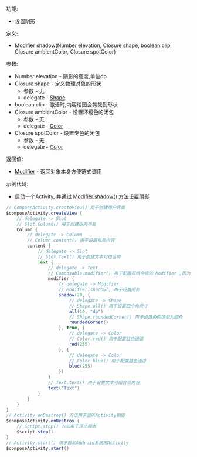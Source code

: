 功能:

+ 设置阴影

定义:

+ [Modifier](/API/UI/Compose/Modifier/Modifier/README.md) shadow(Number elevation, Closure shape, boolean
  clip, Closure ambientColor, Closure
  spotColor)

参数:

+ Number elevation - 阴影的高度,单位dp
+ Closure shape - 定义物理对象的形状
    + 参数 - 无
    + delegate - [Shape](/API/UI/Compose/Theme/Shape/Shape/README.md)
+ boolean clip - 激活时,内容绘图会剪裁到形状
+ Closure ambientColor - 设置环境色的闭包
    + 参数 - 无
    + delegate - [Color](/API/UI/Compose/Theme/Color/Color/README.md)
+ Closure spotColor - 设置专色的闭包
    + 参数 - 无
    + delegate - [Color](/API/UI/Compose/Theme/Color/Color/README.md)

返回值:

+ [Modifier](/API/UI/Compose/Modifier/Modifier/README.md) - 返回对象本身方便链式调用

示例代码:

+ 启动一个Activity, 并通过 [Modifier.shadow()](/API/UI/Compose/Modifier/Modifier/README.md?id=shadow) 方法设置阴影

```groovy
// ComposeActivity.createView() 用于创建用户界面
$composeActivity.createView {
    // delegate -> Slot
    // Slot.Column() 用于创建纵向布局
    Column {
        // delegate -> Column
        // Column.content() 用于设置布局内容
        content {
            // delegate -> Slot
            // Slot.Text() 用于创建文本可组合项
            Text {
                // delegate -> Text
                // Composable.modifier() 用于配置可组合项的 Modifier ,因为 Text 可组合项继承自 Composable ,所以可以调用 modifier 方法
                modifier {
                    // delegate -> Modifier
                    // Modifier.shadow() 用于设置阴影
                    shadow(20, {
                        // delegate -> Shape
                        // Shape.all() 用于设置四个角尺寸
                        all(10, "dp")
                        // Shape.roundedCorner() 用于设置角的类型为圆角
                        roundedCorner()
                    }, true, {
                        // delegate -> Color
                        // Color.red() 用于配置红色通道
                        red(255)
                    }, {
                        // delegate -> Color
                        // Color.blue() 用于配置蓝色通道
                        blue(255)
                    })
                }
                // Text.text() 用于设置文本可组合项内容
                text("Text")
            }
        }
    }
}
// Activity.onDestroy() 方法用于监听Activity销毁
$composeActivity.onDestroy {
    // Script.stop() 方法用于停止脚本
    $script.stop()
}
// Activity.start() 用于启动Android系统的Activity
$composeActivity.start()
```